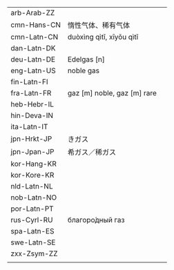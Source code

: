 | | | |
|-|-|-|
| arb-Arab-ZZ |  |  |
| cmn-Hans-CN | 惰性气体、稀有气体 |  |
| cmn-Latn-CN | duòxìng qìtǐ, xīyǒu qìtǐ |  |
| dan-Latn-DK |  |  |
| deu-Latn-DE | Edelgas [n] |  |
| eng-Latn-US | noble gas |  |
| fin-Latn-FI |  |  |
| fra-Latn-FR | gaz [m] noble, gaz [m] rare |  |
| heb-Hebr-IL |  |  |
| hin-Deva-IN |  |  |
| ita-Latn-IT |  |  |
| jpn-Hrkt-JP | きガス |  |
| jpn-Jpan-JP | 希ガス／稀ガス |  |
| kor-Hang-KR |  |  |
| kor-Kore-KR |  |  |
| nld-Latn-NL |  |  |
| nob-Latn-NO |  |  |
| por-Latn-PT |  |  |
| rus-Cyrl-RU | благоро́дный газ |  |
| spa-Latn-ES |  |  |
| swe-Latn-SE |  |  |
| zxx-Zsym-ZZ |  |  |
|  |  |  |
